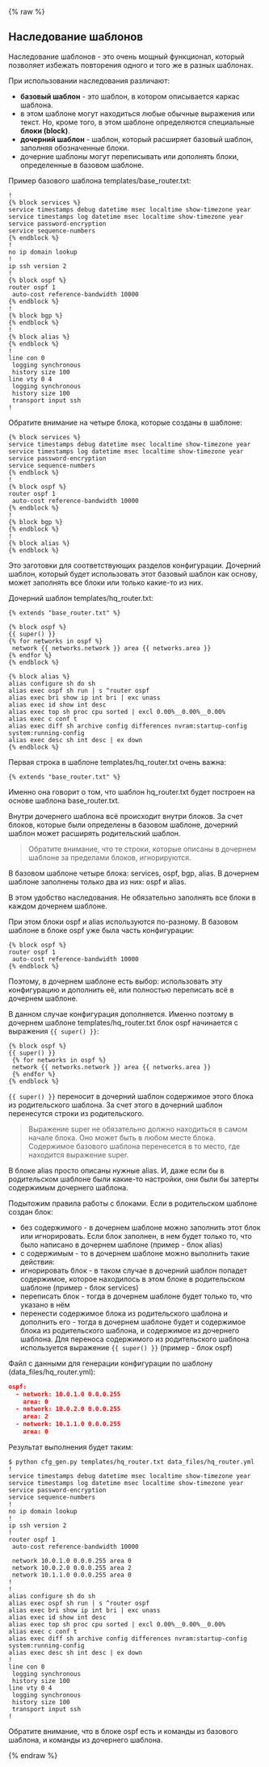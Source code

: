 {% raw %}
## Наследование шаблонов

Наследование шаблонов - это очень мощный функционал, который позволяет избежать повторения одного и того же в разных шаблонах.

При использовании наследования различают:
* __базовый шаблон__ - это шаблон, в котором описывается каркас шаблона.
 * в этом шаблоне могут находиться любые обычные выражения или текст. Но, кроме того, в этом шаблоне определяются специальные __блоки (block)__. 
* __дочерний шаблон__ - шаблон, который расширяет базовый шаблон, заполняя обозначенные блоки.
 * дочерние шаблоны могут переписывать или дополнять блоки, определенные в базовом шаблоне.


Пример базового шаблона templates/base_router.txt:
```
!
{% block services %}
service timestamps debug datetime msec localtime show-timezone year
service timestamps log datetime msec localtime show-timezone year
service password-encryption
service sequence-numbers
{% endblock %}
!
no ip domain lookup
!
ip ssh version 2
!
{% block ospf %}
router ospf 1
 auto-cost reference-bandwidth 10000
{% endblock %}
!
{% block bgp %}
{% endblock %}
!
{% block alias %}
{% endblock %}
!
line con 0
 logging synchronous
 history size 100
line vty 0 4
 logging synchronous
 history size 100
 transport input ssh
!
```

Обратите внимание на четыре блока, которые созданы в шаблоне:
```
{% block services %}
service timestamps debug datetime msec localtime show-timezone year
service timestamps log datetime msec localtime show-timezone year
service password-encryption
service sequence-numbers
{% endblock %}
!
{% block ospf %}
router ospf 1
 auto-cost reference-bandwidth 10000
{% endblock %}
!
{% block bgp %}
{% endblock %}
!
{% block alias %}
{% endblock %}
```

Это заготовки для соответствующих разделов конфигурации.
Дочерний шаблон, который будет использовать этот базовый шаблон как основу, может заполнять все блоки или только какие-то из них.


Дочерний шаблон templates/hq_router.txt:
```
{% extends "base_router.txt" %}

{% block ospf %}
{{ super() }}
{% for networks in ospf %}
 network {{ networks.network }} area {{ networks.area }}
{% endfor %}
{% endblock %}

{% block alias %}
alias configure sh do sh
alias exec ospf sh run | s ^router ospf
alias exec bri show ip int bri | exc unass
alias exec id show int desc
alias exec top sh proc cpu sorted | excl 0.00%__0.00%__0.00%
alias exec c conf t
alias exec diff sh archive config differences nvram:startup-config system:running-config
alias exec desc sh int desc | ex down
{% endblock %}
```

Первая строка в шаблоне templates/hq_router.txt очень важна:
```
{% extends "base_router.txt" %}
```

Именно она говорит о том, что шаблон hq_router.txt будет построен на основе шаблона base_router.txt.

Внутри дочернего шаблона всё происходит внутри блоков.
За счет блоков, которые были определены в базовом шаблоне, дочерний шаблон может расширять родительский шаблон.

> Обратите внимание, что те строки, которые описаны в дочернем шаблоне за пределами блоков, игнорируются.

В базовом шаблоне четыре блока: services, ospf, bgp, alias.
В дочернем шаблоне заполнены только два из них: ospf и alias.

В этом удобство наследования. Не обязательно заполнять все блоки в каждом дочернем шаблоне.

При этом блоки ospf и alias используются по-разному.
В базовом шаблоне в блоке ospf уже была часть конфигурации:
```
{% block ospf %}
router ospf 1
 auto-cost reference-bandwidth 10000
{% endblock %}
```

Поэтому, в дочернем шаблоне есть выбор: использовать эту конфигурацию и дополнить её, или полностью переписать всё в дочернем шаблоне.

В данном случае конфигурация дополняется.
Именно поэтому в дочернем шаблоне templates/hq_router.txt блок ospf начинается с выражения ```{{ super() }}```:
```
{% block ospf %}
{{ super() }}
 {% for networks in ospf %}
 network {{ networks.network }} area {{ networks.area }}
 {% endfor %}
{% endblock %}
```

```{{ super() }}``` переносит в дочерний шаблон содержимое этого блока из родительского шаблона.
За счет этого в дочерний шаблон перенесутся строки из родительского.

> Выражение super не обязательно должно находиться в самом начале блока. Оно может быть в любом месте блока. Содержимое базового шаблона перенесется в то место, где находится выражение super.

В блоке alias просто описаны нужные alias.
И, даже если бы в родительском шаблоне были какие-то настройки, они были бы затерты содержимым дочернего шаблона.

Подытожим правила работы с блоками.
Если в родительском шаблоне создан блок:
* без содержимого - в дочернем шаблоне можно заполнить этот блок или игнорировать. Если блок заполнен, в нем будет только то, что было написано в дочернем шаблоне (пример - блок alias)
* с содержимым - то в дочернем шаблоне можно выполнить такие действия:
 * игнорировать блок - в таком случае в дочерний шаблон попадет содержимое, которое находилось в этом блоке в родительском шаблоне (пример - блок services)
 * переписать блок - тогда в дочернем шаблоне будет только то, что указано в нём
 * перенести содержимое блока из родительского шаблона и дополнить его - тогда в дочернем шаблоне будет и содержимое блока из родительского шаблона, и содержимое из дочернего шаблона. Для переноса содержимого из родительского шаблона используется выражение ```{{ super() }}``` (пример - блок ospf)


Файл с данными для генерации конфигурации по шаблону (data_files/hq_router.yml):
```json
ospf:
  - network: 10.0.1.0 0.0.0.255
    area: 0
  - network: 10.0.2.0 0.0.0.255
    area: 2
  - network: 10.1.1.0 0.0.0.255
    area: 0
```

Результат выполнения будет таким:
```
$ python cfg_gen.py templates/hq_router.txt data_files/hq_router.yml
!
service timestamps debug datetime msec localtime show-timezone year
service timestamps log datetime msec localtime show-timezone year
service password-encryption
service sequence-numbers
!
no ip domain lookup
!
ip ssh version 2
!
router ospf 1
 auto-cost reference-bandwidth 10000

 network 10.0.1.0 0.0.0.255 area 0
 network 10.0.2.0 0.0.0.255 area 2
 network 10.1.1.0 0.0.0.255 area 0
!
!
alias configure sh do sh
alias exec ospf sh run | s ^router ospf
alias exec bri show ip int bri | exc unass
alias exec id show int desc
alias exec top sh proc cpu sorted | excl 0.00%__0.00%__0.00%
alias exec c conf t
alias exec diff sh archive config differences nvram:startup-config system:running-config
alias exec desc sh int desc | ex down
!
line con 0
 logging synchronous
 history size 100
line vty 0 4
 logging synchronous
 history size 100
 transport input ssh
!
```

Обратите внимание, что в блоке ospf есть и команды из базового шаблона, и команды из дочернего шаблона.

{% endraw %}
